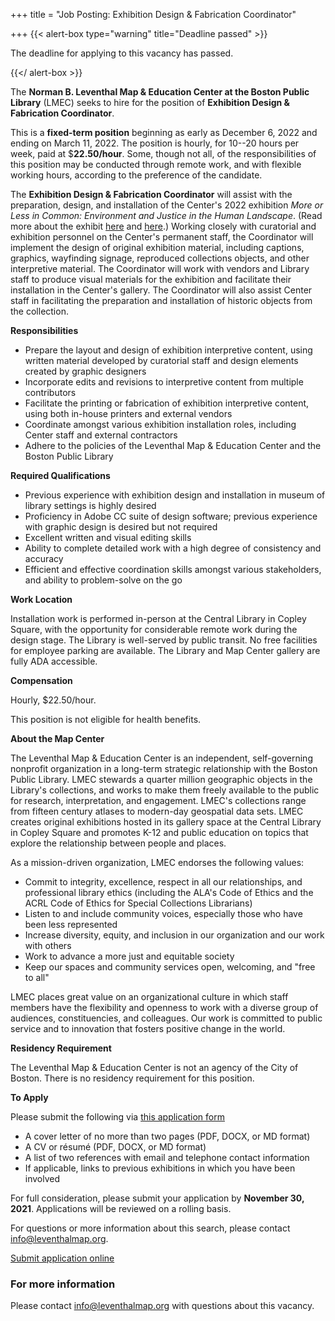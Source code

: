 +++
title = "Job Posting: Exhibition Design & Fabrication Coordinator"

+++
{{< alert-box type="warning" title="Deadline passed" >}}

The deadline for applying to this vacancy has passed.

{{</ alert-box >}}

The **Norman B. Leventhal Map & Education Center at the Boston Public
Library** (LMEC) seeks to hire for the position of **Exhibition Design & Fabrication Coordinator**.

This is a **fixed-term position** beginning as early as December 6, 2022 and ending on March 11, 2022. The position is hourly, for 10--20 hours per week, paid at $**22.50/hour**. Some, though not all, of the responsibilities of this position may be conducted through remote work, and with flexible working hours, according to the preference of the candidate.

The **Exhibition Design & Fabrication Coordinator** will assist with the preparation, design, and installation of the Center's 2022 exhibition _More or Less in Common: Environment and Justice in the Human Landscape_. (Read more about the exhibit [here](https://www.leventhalmap.org/articles/environmental-justice-exhibition-preview/) and [here](https://olmstednow.org/more-or-less-in-common-environment-and-justice-in-the-human-landscape/).) Working closely with curatorial and exhibition personnel on the Center's permanent staff, the Coordinator will implement the design of original exhibition material, including captions, graphics, wayfinding signage, reproduced collections objects, and other interpretive material. The Coordinator will work with vendors and Library staff to produce visual materials for the exhibition and facilitate their installation in the Center's gallery. The Coordinator will also assist Center staff in facilitating the preparation and installation of historic objects from the collection.

**Responsibilities**

* Prepare the layout and design of exhibition interpretive content, using written material developed by curatorial staff and design elements created by graphic designers
* Incorporate edits and revisions to interpretive content from multiple contributors
* Facilitate the printing or fabrication of exhibition interpretive content, using both in-house printers and external vendors
* Coordinate amongst various exhibition installation roles, including Center staff and external contractors
* Adhere to the policies of the Leventhal Map & Education Center and
  the Boston Public Library

**Required Qualifications**

* Previous experience with exhibition design and installation in museum of library settings is highly desired
* Proficiency in Adobe CC suite of design software; previous experience with graphic design is desired but not required
* Excellent written and visual editing skills
* Ability to complete detailed work with a high degree of consistency
  and accuracy
* Efficient and effective coordination skills amongst various stakeholders, and ability to problem-solve on the go

**Work Location**

Installation work is performed in-person at the Central Library in Copley Square, with the opportunity for considerable remote work during the design stage. The
Library is well-served by public transit. No free facilities for employee parking are available. The Library and Map Center gallery are
fully ADA accessible.

**Compensation**

Hourly, $22.50/hour.

This position is not eligible for health benefits.

**About the Map Center**

The Leventhal Map & Education Center is an independent, self-governing nonprofit organization in a long-term strategic relationship with the Boston Public Library. LMEC stewards a quarter million geographic
objects in the Library's collections, and works to make them freely
available to the public for research, interpretation, and engagement.
LMEC's collections range from fifteen century atlases to modern-day
geospatial data sets. LMEC creates original exhibitions hosted in its
gallery space at the Central Library in Copley Square and promotes K-12
and public education on topics that explore the relationship between
people and places.

As a mission-driven organization, LMEC endorses the following values:

* Commit to integrity, excellence, respect in all our relationships,
  and professional library ethics (including the ALA's Code of Ethics
  and the ACRL Code of Ethics for Special Collections Librarians)
* Listen to and include community voices, especially those who have
  been less represented
* Increase diversity, equity, and inclusion in our organization and
  our work with others
* Work to advance a more just and equitable society
* Keep our spaces and community services open, welcoming, and "free to
  all"

LMEC places great value on an organizational culture in which staff
members have the flexibility and openness to work with a diverse group
of audiences, constituencies, and colleagues. Our work is committed to
public service and to innovation that fosters positive change in the
world.

**Residency Requirement**

The Leventhal Map & Education Center is not an agency of the City of Boston. There is no residency requirement for this position.

**To Apply**

Please submit the following via [this application form](https://airtable.com/shrU06QzibJffnXdL)

* A cover letter of no more than two pages (PDF, DOCX, or MD format)
* A CV or résumé (PDF, DOCX, or MD format)
* A list of two references with email and telephone contact
  information
* If applicable, links to previous exhibitions in which you have been involved

For full consideration, please submit your application by **November 30,
2021**. Applications will be reviewed on a rolling basis.

For questions or more information about this search, please contact
[info@leventhalmap.org](mailto:info@leventhalmap.org).

<a class="btn btn-lg btn-primary-outline" href="https://airtable.com/shrU06QzibJffnXdL">Submit application online</a>

### For more information

Please contact [info@leventhalmap.org](mailto:info@leventhalmap.org) with questions about this vacancy.